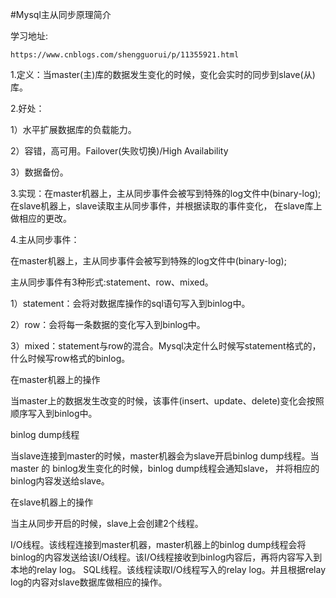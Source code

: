 #Mysql主从同步原理简介

学习地址:

```
https://www.cnblogs.com/shengguorui/p/11355921.html
```

1.定义：当master(主)库的数据发生变化的时候，变化会实时的同步到slave(从)库。

2.好处：

1）水平扩展数据库的负载能力。

2）容错，高可用。Failover(失败切换)/High Availability

3）数据备份。


3.实现：在master机器上，主从同步事件会被写到特殊的log文件中(binary-log);在slave机器上，slave读取主从同步事件，并根据读取的事件变化，
在slave库上做相应的更改。

4.主从同步事件：

在master机器上，主从同步事件会被写到特殊的log文件中(binary-log);

主从同步事件有3种形式:statement、row、mixed。

1）statement：会将对数据库操作的sql语句写入到binlog中。

2）row：会将每一条数据的变化写入到binlog中。

3）mixed：statement与row的混合。Mysql决定什么时候写statement格式的，什么时候写row格式的binlog。


在master机器上的操作

当master上的数据发生改变的时候，该事件(insert、update、delete)变化会按照顺序写入到binlog中。

binlog dump线程

当slave连接到master的时候，master机器会为slave开启binlog dump线程。当master 的 binlog发生变化的时候，binlog dump线程会通知slave，
并将相应的binlog内容发送给slave。

在slave机器上的操作

当主从同步开启的时候，slave上会创建2个线程。

I/O线程。该线程连接到master机器，master机器上的binlog dump线程会将binlog的内容发送给该I/O线程。该I/O线程接收到binlog内容后，再将内容写入到本地的relay log。
SQL线程。该线程读取I/O线程写入的relay log。并且根据relay log的内容对slave数据库做相应的操作。




